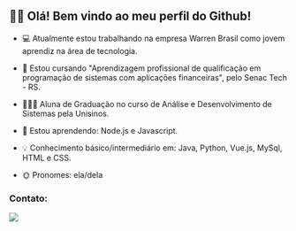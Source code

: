 ## 👋🏼 Olá! Bem vindo ao meu perfil do Github!

- 💻 Atualmente estou trabalhando na empresa Warren Brasil como jovem aprendiz na área de tecnologia.

- 📝 Estou cursando "Aprendizagem profissional de qualificação em programação de sistemas com aplicações financeiras", pelo Senac Tech - RS.

- 👩🏻‍💻 Aluna de Graduação no curso de Análise e Desenvolvimento de Sistemas pela Unisinos. 

- 🌱 Estou aprendendo:
Node.js e Javascript.

- 💡 Conhecimento básico/intermediário em:
Java, Python, Vue.js, MySql, HTML e CSS.

                                                                                                
 - 🌞 Pronomes: ela/dela

### Contato:

<div>
<a href="https://www.linkedin.com/in/julianahkolmar" target="_blank"><img src="https://img.shields.io/badge/-LinkedIn-%230077B5?style=for-the-badge&logo=linkedin&logoColor=white" target="_blank"></a>   
</div>
